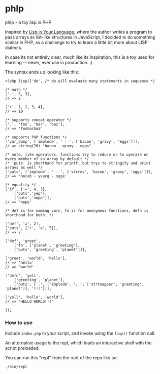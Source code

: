 # phlp
phlp - a toy lisp in PHP

Inspired by [Lisp in Your Language](http://danthedev.com/2015/09/09/lisp-in-your-language/), where the author writes a program to pass arrays as list-like structures in JavaScript, I decided to do something similar in PHP, as a challenge to try to learn a little bit more about LISP dialects.

In case its not entirely clear, much like its inspiration, this is a toy used for learning -- never, ever use in production. :)

The syntax ends up looking like this:

```
<?php lisp(['do', /* do will evaluate many statements in sequence */

/* math */
['-', 5, 3],
// => 2

['+', 1, 2, 3, 4],
// => 10

/* supports concat operator */
['.', 'foo', 'bar', 'baz'],
// => 'foobarbaz'

/* supports PHP functions */
['var_dump', ['implode', ' - ', ['bacon', 'gravy', 'eggs']]],
// => string(20) "bacon - gravy - eggs"

/* note, like operators, functions try to reduce or to operate on every member of an array by default */
/* 'puts' is shorthand for printf, but trys to stringify and print arrays as well */
['puts', ['implode', ' - ', ['strrev', 'bacon', 'gravy', 'eggs']]],
// => 'nocab - yvarg - sgge'

/* equality */
['if', ['=', 4, 3],
	['puts','yep'],
	['puts','nope']],
// => 'nope'

/* def is for naming vars, fn is for anonymous functions, defn is shorthand for both. */

['def', 'a', 2],
['puts', ['+', 'a', 5]],
// => 7

['def', 'greet',
	['fn', ['planet', 'greeting'],
	['puts', 'greeting', 'planet']]],

['greet', 'world', 'hello'],
// => 'hello'
// => 'world'

['defn', 'yell', 
	['greeting', 'planet'],
	['puts', ['.', ['implode', ', ', ['strtoupper', 'greeting', 'planet']], '!!!']]],
		
['yell', 'hello', 'world'],
// => 'HELLO WORLD!!!'

]);
```

### How to use

Include `index.php` in your script, and invoke using the `lisp()` function call.

An alternative usage is the repl, which loads an interactive shell with the script preloaded.

You can run this "repl" from the root of the repo like so:

    ./bin/repl
    
